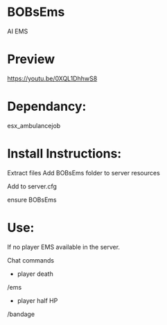 # BOBsEms

AI EMS

#  Preview

https://youtu.be/0XQL1DhhwS8

# Dependancy:

esx_ambulancejob

# Install Instructions:
Extract files
Add BOBsEms folder to server resources

Add to server.cfg

ensure BOBsEms

# Use:
If no player EMS available in the server.

Chat commands

- player death

/ems

- player half HP

/bandage